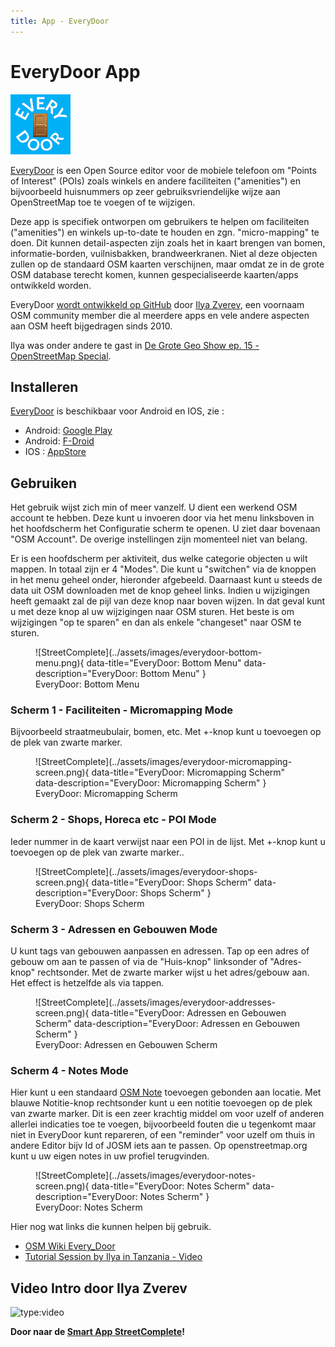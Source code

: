 ```yaml
---
title: App - EveryDoor
---
```


# EveryDoor App

![Logo](../assets/images/everydoor-logo.png)

[EveryDoor](https://every-door.app/) is een 
Open Source editor voor de mobiele telefoon om "Points of Interest" (POIs) zoals winkels en 
andere faciliteiten ("amenities") en bijvoorbeeld huisnummers op
zeer gebruiksvriendelijke wijze aan OpenStreetMap toe te voegen of te wijzigen.

Deze app is specifiek ontworpen om gebruikers te helpen om faciliteiten ("amenities") en winkels up-to-date te houden
en zgn. "micro-mapping" te doen. Dit kunnen detail-aspecten zijn zoals het in kaart brengen van 
bomen, informatie-borden, vuilnisbakken, brandweerkranen. Niet al deze objecten zullen op de standaard OSM kaarten
verschijnen, maar omdat ze in de grote OSM database terecht komen, kunnen gespecialiseerde kaarten/apps 
ontwikkeld worden.

EveryDoor [wordt ontwikkeld op GitHub](https://github.com/zverik/every_door) 
door [Ilya Zverev](https://www.openstreetmap.org/user/Zverik), 
een voornaam OSM community member die
al meerdere apps en vele andere aspecten aan OSM heeft bijgedragen sinds 2010.

Ilya was onder andere te gast 
in [De Grote Geo Show ep. 15 - OpenStreetMap Special](https://tv.osgeo.nl/episode/episode-0015/).

## Installeren

[EveryDoor](https://every-door.app/) is beschikbaar voor Android en IOS, zie :

* Android: [Google Play](https://play.google.com/store/apps/details?id=info.zverev.ilya.every_door)
* Android: [F-Droid](https://f-droid.org/packages/info.zverev.ilya.every_door/)
* IOS : [AppStore](https://apps.apple.com/app/every-door/id1621945342)

## Gebruiken

Het gebruik wijst zich min of meer vanzelf. 
U dient een werkend OSM account te hebben. Deze kunt u invoeren door via het menu linksboven in het hoofdscherm het Configuratie scherm
te openen. U ziet daar bovenaan "OSM Account". De overige instellingen zijn momenteel niet van belang.

Er is een hoofdscherm per aktiviteit, dus welke categorie objecten u wilt mappen. In totaal zijn er 4 "Modes". Die 
kunt u "switchen" via de knoppen in het menu geheel onder, hieronder afgebeeld. Daarnaast kunt u steeds
de data uit OSM downloaden met de knop geheel links. Indien u wijzigingen heeft gemaakt zal de pijl
van deze knop naar boven wijzen. In dat geval kunt u met deze knop al uw wijzigingen
naar OSM sturen. Het beste is om wijzigingen "op te sparen" en dan als enkele "changeset" naar OSM te sturen.


<figure markdown>
![StreetComplete](../assets/images/everydoor-bottom-menu.png){ data-title="EveryDoor: Bottom Menu" data-description="EveryDoor: Bottom Menu" }
<figcaption>EveryDoor: Bottom Menu</figcaption>
</figure>


### Scherm 1 - Faciliteiten - Micromapping Mode

Bijvoorbeeld straatmeubulair, bomen, etc. Met +-knop kunt u toevoegen op de plek van zwarte marker.

<figure markdown>
![StreetComplete](../assets/images/everydoor-micromapping-screen.png){ data-title="EveryDoor: Micromapping Scherm" data-description="EveryDoor: Micromapping Scherm" }
<figcaption>EveryDoor: Micromapping Scherm</figcaption>
</figure>


### Scherm 2 - Shops, Horeca etc - POI Mode

Ieder nummer in de kaart verwijst naar een POI in de lijst. Met +-knop kunt u toevoegen op de plek van zwarte marker..

<figure markdown>
![StreetComplete](../assets/images/everydoor-shops-screen.png){ data-title="EveryDoor: Shops Scherm" data-description="EveryDoor: Shops Scherm" }
<figcaption>EveryDoor: Shops Scherm</figcaption>
</figure>

### Scherm 3 - Adressen en Gebouwen Mode

U kunt tags van gebouwen aanpassen en adressen. Tap op een adres of gebouw om aan te passen of via de "Huis-knop" linksonder of "Adres-knop" rechtsonder.
Met de zwarte marker wijst u het adres/gebouw aan. Het effect is hetzelfde als via tappen.

<figure markdown>
![StreetComplete](../assets/images/everydoor-addresses-screen.png){ data-title="EveryDoor: Adressen en Gebouwen Scherm" data-description="EveryDoor: Adressen en Gebouwen Scherm" }
<figcaption>EveryDoor: Adressen en Gebouwen Scherm</figcaption>
</figure>

### Scherm 4 - Notes Mode

Hier kunt u een standaard [OSM Note](https://wiki.openstreetmap.org/wiki/Notes) toevoegen gebonden aan locatie. 
Met blauwe Notitie-knop rechtsonder kunt u een notitie  toevoegen op de plek van zwarte marker. 
Dit is een zeer krachtig middel om voor uzelf of anderen allerlei indicaties toe te voegen, bijvoorbeeld fouten die u tegenkomt maar  niet
in EveryDoor kunt repareren, of een "reminder" voor uzelf om thuis in andere Editor bijv Id of JOSM iets aan te passen.
Op openstreetmap.org kunt u uw eigen notes in uw profiel terugvinden.

<figure markdown>
![StreetComplete](../assets/images/everydoor-notes-screen.png){ data-title="EveryDoor: Notes Scherm" data-description="EveryDoor: Notes Scherm" }
<figcaption>EveryDoor: Notes Scherm</figcaption>
</figure>

Hier nog wat links die kunnen helpen bij gebruik.

* [OSM Wiki Every_Door](https://wiki.openstreetmap.org/wiki/Every_Door)
* [Tutorial Session by Ilya in Tanzania - Video](https://www.youtube.com/watch?v=q7OscecqUJY)

## Video Intro door Ilya Zverev

![type:video](https://www.youtube.com/embed/oQao9KgC5f8)

**Door naar de [Smart App StreetComplete](streetcomplete.md)!**
